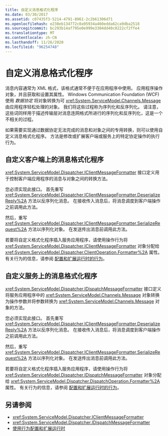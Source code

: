 ```yaml
---
title: 自定义消息格式化程序
ms.date: 03/30/2017
ms.assetid: c07435f3-5214-4791-8961-2c2b61306d71
ms.openlocfilehash: e238eb134772c0a95934a460edda62ca9dba2518
ms.sourcegitcommit: bc293b14af795e0e999e3304dd40c0222cf2ffe4
ms.translationtype: MT
ms.contentlocale: zh-CN
ms.lasthandoff: 11/26/2020
ms.locfileid: "96254748"
---
```

# <a name="custom-message-formatters"></a>自定义消息格式化程序

消息内容通常为 XML 格式，该格式通常不便于在应用程序中使用。 应用程序操作对象，并且获取和设置其属性。 Windows Communication Foundation (WCF) 使用 *数据协定* 将对象转换为可 <xref:System.ServiceModel.Channels.Message> 由应用程序轻松处理的对象。 我们将这些过程称为序列化和反序列化。 请注意，这些词同样用于描述传输层对消息连网格式所进行的序列化和反序列化，这是一个不相关的过程。  
  
 如果需要实现通过数据协定无法完成的消息和对象之间的专用转换，则可以使用自定义消息格式化程序。 方法是修改或扩展客户端或服务上的特定协定操作的执行行为。  
  
## <a name="custom-message-formatters-on-the-client"></a>自定义客户端上的消息格式化程序  

 <xref:System.ServiceModel.Dispatcher.IClientMessageFormatter> 接口定义用于控制客户端应用程序的消息与对象之间的转换方法。  
  
 您必须实现此接口。 首先重写 <xref:System.ServiceModel.Dispatcher.IClientMessageFormatter.DeserializeReply%2A> 方法以反序列化消息。 在接收传入消息后，将消息调度到客户端操作之前调用此方法。  
  
 然后，重写 <xref:System.ServiceModel.Dispatcher.IClientMessageFormatter.SerializeRequest%2A> 方法以序列化对象。 在发送传出消息前调用此方法。  
  
 若要将自定义格式化程序插入服务应用程序，请使用操作行为将 <xref:System.ServiceModel.Dispatcher.IClientMessageFormatter> 对象分配给 <xref:System.ServiceModel.Dispatcher.ClientOperation.Formatter%2A> 属性。 有关行为的信息，请参阅 [配置和扩展运行时的行为](configuring-and-extending-the-runtime-with-behaviors.md)。  
  
## <a name="custom-message-formatters-on-the-service"></a>自定义服务上的消息格式化程序  

 <xref:System.ServiceModel.Dispatcher.IDispatchMessageFormatter> 接口定义将服务应用程序中的 <xref:System.ServiceModel.Channels.Message> 对象转换为操作参数并将参数转换为 <xref:System.ServiceModel.Channels.Message> 对象的方法。  
  
 您必须实现此接口。 首先重写 <xref:System.ServiceModel.Dispatcher.IClientMessageFormatter.DeserializeReply%2A> 方法以反序列化消息。 在接收传入消息后，将消息调度到客户端操作之前调用此方法。  
  
 然后，重写 <xref:System.ServiceModel.Dispatcher.IClientMessageFormatter.SerializeRequest%2A> 方法以序列化对象。 在发送传出消息前调用此方法。  
  
 若要将自定义格式化程序插入服务应用程序，请使用操作行为将 <xref:System.ServiceModel.Dispatcher.IDispatchMessageFormatter> 对象分配给 <xref:System.ServiceModel.Dispatcher.DispatchOperation.Formatter%2A> 属性。 有关行为的信息，请参阅 [配置和扩展运行时的行为](configuring-and-extending-the-runtime-with-behaviors.md)。  
  
## <a name="see-also"></a>另请参阅

- <xref:System.ServiceModel.Dispatcher.IClientMessageFormatter>
- <xref:System.ServiceModel.Dispatcher.IDispatchMessageFormatter>
- [使用行为配置和扩展运行时](configuring-and-extending-the-runtime-with-behaviors.md)

